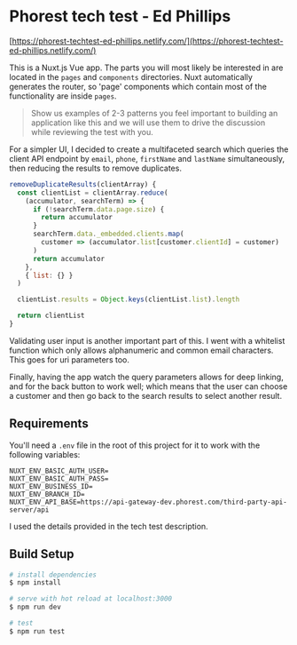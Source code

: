 # Phorest tech test - Ed Phillips

[https://phorest-techtest-ed-phillips.netlify.com/](https://phorest-techtest-ed-phillips.netlify.com/)

This is a Nuxt.js Vue app. The parts you will most likely be interested in are located in the `pages` and `components` directories. Nuxt automatically generates the router, so 'page' components which contain most of the functionality are inside `pages`.

> Show us examples of 2-3 patterns you feel important to building an application like this and we will use them to drive the discussion while reviewing the test with you.

For a simpler UI, I decided to create a multifaceted search which queries the client API endpoint by `email`, `phone`, `firstName` and `lastName` simultaneously, then reducing the results to remove duplicates.

```javascript
removeDuplicateResults(clientArray) {
  const clientList = clientArray.reduce(
    (accumulator, searchTerm) => {
      if (!searchTerm.data.page.size) {
        return accumulator
      }
      searchTerm.data._embedded.clients.map(
        customer => (accumulator.list[customer.clientId] = customer)
      )
      return accumulator
    },
    { list: {} }
  )

  clientList.results = Object.keys(clientList.list).length

  return clientList
}
```

Validating user input is another important part of this. I went with a whitelist function which only allows alphanumeric and common email characters. This goes for uri parameters too.

Finally, having the app watch the query parameters allows for deep linking, and for the back button to work well; which means that the user can choose a customer and then go back to the search results to select another result.

## Requirements

You'll need a `.env` file in the root of this project for it to work with the following variables:

```text
NUXT_ENV_BASIC_AUTH_USER=
NUXT_ENV_BASIC_AUTH_PASS=
NUXT_ENV_BUSINESS_ID=
NUXT_ENV_BRANCH_ID=
NUXT_ENV_API_BASE=https://api-gateway-dev.phorest.com/third-party-api-server/api
```

I used the details provided in the tech test description.

## Build Setup

``` bash
# install dependencies
$ npm install

# serve with hot reload at localhost:3000
$ npm run dev

# test
$ npm run test
```
